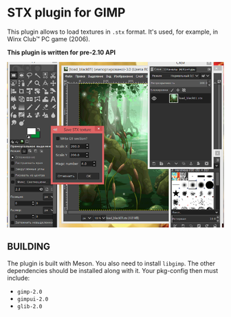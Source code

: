 # STX plugin for GIMP

This plugin allows to load textures in `.stx` format. It's used, for example,
in Winx Club™ PC game (2006).

**This plugin is written for pre-2.10 API**

![Screenshot](assets/screenshot.png)

## BUILDING

The plugin is built with Meson. You also need to install `libgimp`. The other
dependencies should be installed along with it. Your pkg-config then
must include:

+ `gimp-2.0`
+ `gimpui-2.0`
+ `glib-2.0`
